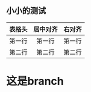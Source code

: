 ## 小小的测试
| 表格头 | 居中对齐 | 右对齐|
| ---- | :---: | ----:|
| 第一行 | 第一行 | 第一行 |
| 第二行 | 第二行 | 第二行 |

#  这是branch

